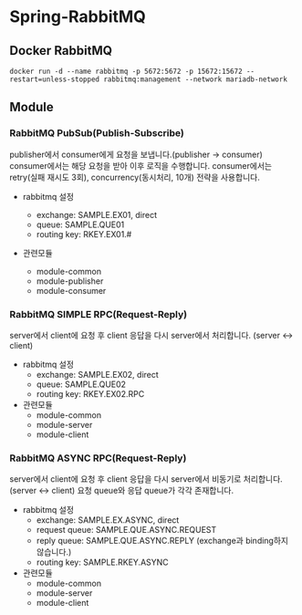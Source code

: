 # Spring-RabbitMQ


## Docker RabbitMQ
```shell
docker run -d --name rabbitmq -p 5672:5672 -p 15672:15672 --restart=unless-stopped rabbitmq:management --network mariadb-network
```

## Module

### RabbitMQ PubSub(Publish-Subscribe)

publisher에서 consumer에게 요청을 보냅니다.(publisher -> consumer)
consumer에서는 해당 요청을 받아 이후 로직을 수행합니다. consumer에서는 retry(실패 재시도 3회), concurrency(동시처리, 10개) 전략을 사용합니다.

* rabbitmq 설정
  * exchange: SAMPLE.EX01, direct
  * queue: SAMPLE.QUE01
  * routing key: RKEY.EX01.#

* 관련모듈
  * module-common
  * module-publisher
  * module-consumer


### RabbitMQ SIMPLE RPC(Request-Reply)

server에서 client에 요청 후 client 응답을 다시 server에서 처리합니다. (server <-> client)

* rabbitmq 설정
  * exchange: SAMPLE.EX02, direct
  * queue: SAMPLE.QUE02
  * routing key: RKEY.EX02.RPC
* 관련모듈
  * module-common
  * module-server
  * module-client

### RabbitMQ ASYNC RPC(Request-Reply)

server에서 client에 요청 후 client 응답을 다시 server에서 비동기로 처리합니다. (server <-> client)
요청 queue와 응답 queue가 각각 존재합니다.

* rabbitmq 설정
  * exchange: SAMPLE.EX.ASYNC, direct
  * request queue: SAMPLE.QUE.ASYNC.REQUEST
  * reply queue: SAMPLE.QUE.ASYNC.REPLY (exchange과 binding하지 않습니다.)
  * routing key: SAMPLE.RKEY.ASYNC
* 관련모듈
  * module-common
  * module-server
  * module-client